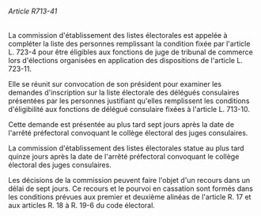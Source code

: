###### Article R713-41

La commission d'établissement des listes électorales est appelée à compléter la liste des personnes remplissant la condition fixée par l'article L. 723-4 pour être éligibles aux fonctions de juge de tribunal de commerce lors d'élections organisées en application des dispositions de l'article L. 723-11.

Elle se réunit sur convocation de son président pour examiner les demandes d'inscription sur la liste électorale des délégués consulaires présentées par les personnes justifiant qu'elles remplissent les conditions d'éligibilité aux fonctions de délégué consulaire fixées à l'article L. 713-10.

Cette demande est présentée au plus tard sept jours après la date de l'arrêté préfectoral convoquant le collège électoral des juges consulaires.

La commission d'établissement des listes électorales statue au plus tard quinze jours après la date de l'arrêté préfectoral convoquant le collège électoral des juges consulaires.

Les décisions de la commission peuvent faire l'objet d'un recours dans un délai de sept jours. Ce recours et le pourvoi en cassation sont formés dans les conditions prévues aux premier et deuxième alinéas de l'article R. 17 et aux articles R. 18 à R. 19-6 du code électoral.

